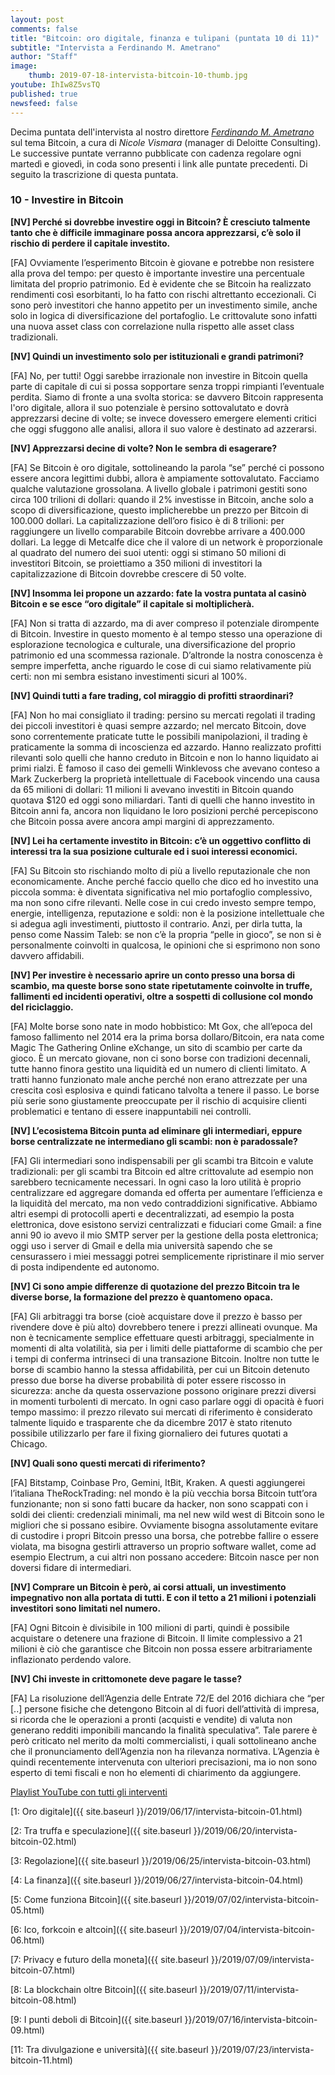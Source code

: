 ```yaml
---
layout: post
comments: false
title: "Bitcoin: oro digitale, finanza e tulipani (puntata 10 di 11)"
subtitle: "Intervista a Ferdinando M. Ametrano"
author: "Staff"
image:
    thumb: 2019-07-18-intervista-bitcoin-10-thumb.jpg
youtube: IhIw8Z5vsTQ
published: true
newsfeed: false
---
```


Decima puntata dell'intervista al nostro direttore
[*Ferdinando M. Ametrano*](https://www.ametrano.net)
sul tema Bitcoin,
a cura di *Nicole Vismara* (manager di Deloitte Consulting).
Le successive puntate verranno pubblicate con cadenza regolare
ogni martedì e giovedì, in coda sono presenti i link alle puntate precedenti.
Di seguito la trascrizione di questa puntata.

### 10 - Investire in Bitcoin

**[NV] Perché si dovrebbe investire oggi in Bitcoin? È cresciuto talmente tanto che è difficile immaginare possa ancora apprezzarsi, c’è solo il rischio di perdere il capitale investito.**

[FA] Ovviamente l’esperimento Bitcoin è giovane e potrebbe non resistere alla prova del tempo: per questo è importante investire una percentuale limitata del proprio patrimonio. Ed è evidente che se Bitcoin ha realizzato rendimenti così esorbitanti, lo ha fatto con rischi altrettanto eccezionali. Ci sono però investitori che hanno appetito per un investimento simile, anche solo in logica di diversificazione del portafoglio. Le crittovalute sono infatti una nuova asset class con correlazione nulla rispetto alle asset class tradizionali.

**[NV] Quindi un investimento solo per istituzionali e grandi patrimoni?**

[FA] No, per tutti! Oggi sarebbe irrazionale non investire in Bitcoin quella parte di capitale di cui si possa sopportare senza troppi rimpianti l’eventuale perdita. Siamo di fronte a una svolta storica: se davvero Bitcoin rappresenta l'oro digitale, allora il suo potenziale è persino sottovalutato e dovrà apprezzarsi decine di volte; se invece dovessero emergere elementi critici che oggi sfuggono alle analisi, allora il suo valore è destinato ad azzerarsi.

**[NV] Apprezzarsi decine di volte? Non le sembra di esagerare?**

[FA] Se Bitcoin è oro digitale, sottolineando la parola “se” perché ci possono essere ancora legittimi dubbi, allora è ampiamente sottovalutato. Facciamo qualche valutazione grossolana. A livello globale i patrimoni gestiti sono circa 100 trilioni di dollari: quando il 2% investisse in Bitcoin, anche solo a scopo di diversificazione, questo implicherebbe un prezzo per Bitcoin di 100.000 dollari. La capitalizzazione dell’oro fisico è di 8 trilioni: per raggiungere un livello comparabile Bitcoin dovrebbe arrivare a 400.000 dollari. La legge di Metcalfe dice che il valore di un network è proporzionale al quadrato del numero dei suoi utenti: oggi si stimano 50 milioni di investitori Bitcoin, se proiettiamo a 350 milioni di investitori la capitalizzazione di Bitcoin dovrebbe crescere di 50 volte.

**[NV] Insomma lei propone un azzardo: fate la vostra puntata al casinò Bitcoin e se esce “oro digitale” il capitale si moltiplicherà.**

[FA] Non si tratta di azzardo, ma di aver compreso il potenziale dirompente di Bitcoin. Investire in questo momento è al tempo stesso una operazione di esplorazione tecnologica e culturale, una diversificazione del proprio patrimonio ed una scommessa razionale. D’altronde la nostra conoscenza è sempre imperfetta, anche riguardo le cose di cui siamo relativamente più certi: non mi sembra esistano investimenti sicuri al 100%.

**[NV] Quindi tutti a fare trading, col miraggio di profitti straordinari?**

[FA] Non ho mai consigliato il trading: persino su mercati regolati il trading dei piccoli investitori è quasi sempre azzardo; nel mercato Bitcoin, dove sono correntemente praticate tutte le possibili manipolazioni, il trading è praticamente la somma di incoscienza ed azzardo. Hanno realizzato profitti rilevanti solo quelli che hanno creduto in Bitcoin e non lo hanno liquidato ai primi rialzi. È famoso il caso dei gemelli Winklevoss che avevano conteso a Mark Zuckerberg la proprietà intellettuale di Facebook vincendo una causa da 65 milioni di dollari: 11 milioni li avevano investiti in Bitcoin quando quotava $120 ed oggi sono miliardari. Tanti di quelli che hanno investito in Bitcoin anni fa, ancora non liquidano le loro posizioni perché percepiscono che Bitcoin possa avere ancora ampi margini di apprezzamento.

**[NV] Lei ha certamente investito in Bitcoin: c’è un oggettivo conflitto di interessi tra la sua posizione culturale ed i suoi interessi economici.**

[FA] Su Bitcoin sto rischiando molto di più a livello reputazionale che non economicamente. Anche perché faccio quello che dico ed ho investito una piccola somma: è diventata significativa nel mio portafoglio complessivo, ma non sono cifre rilevanti. Nelle cose in cui credo investo sempre tempo, energie, intelligenza, reputazione e soldi: non è la posizione intellettuale che si adegua agli investimenti, piuttosto il contrario. Anzi, per dirla tutta, la penso come Nassim Taleb: se non c’è la propria “pelle in gioco”, se non si è personalmente coinvolti in qualcosa, le opinioni che si esprimono non sono davvero affidabili.

**[NV] Per investire è necessario aprire un conto presso una borsa di scambio, ma queste borse sono state ripetutamente coinvolte in truffe, fallimenti ed incidenti operativi, oltre a sospetti di collusione col mondo del riciclaggio.**

[FA] Molte borse sono nate in modo hobbistico: Mt Gox, che all’epoca del famoso fallimento nel 2014 era la prima borsa dollaro/Bitcoin, era nata come Magic The Gathering Online eXchange, un sito di scambio per carte da gioco. È un mercato giovane, non ci sono borse con tradizioni decennali, tutte hanno finora gestito una liquidità ed un numero di clienti limitato. A tratti hanno funzionato male anche perché non erano attrezzate per una crescita così esplosiva e quindi faticano talvolta a tenere il passo. Le borse più serie sono giustamente preoccupate per il rischio di acquisire clienti problematici e tentano di essere inappuntabili nei controlli.

**[NV] L’ecosistema Bitcoin punta ad eliminare gli intermediari, eppure borse centralizzate ne intermediano gli scambi: non è paradossale?**

[FA] Gli intermediari sono indispensabili per gli scambi tra Bitcoin e valute tradizionali: per gli scambi tra Bitcoin ed altre crittovalute ad esempio non sarebbero tecnicamente necessari. In ogni caso la loro utilità è proprio centralizzare ed aggregare domanda ed offerta per aumentare l’efficienza e la liquidità del mercato, ma non vedo contraddizioni significative. Abbiamo altri esempi di protocolli aperti e decentralizzati, ad esempio la posta elettronica, dove esistono servizi centralizzati e fiduciari come Gmail: a fine anni 90 io avevo il mio SMTP server per la gestione della posta elettronica; oggi uso i server di Gmail e della mia università sapendo che se censurassero i miei messaggi potrei semplicemente ripristinare il mio server di posta indipendente ed autonomo.

**[NV] Ci sono ampie differenze di quotazione del prezzo Bitcoin tra le diverse borse, la formazione del prezzo è quantomeno opaca.**

[FA] Gli arbitraggi tra borse (cioè acquistare dove il prezzo è basso per rivendere dove è più alto) dovrebbero tenere i prezzi allineati ovunque. Ma non è tecnicamente semplice effettuare questi arbitraggi, specialmente in momenti di alta volatilità, sia per i limiti delle piattaforme di scambio che per i tempi di conferma intrinseci di una transazione Bitcoin. Inoltre non tutte le borse di scambio hanno la stessa affidabilità, per cui un Bitcoin detenuto presso due borse ha diverse probabilità di poter essere riscosso in sicurezza: anche da questa osservazione possono originare prezzi diversi in momenti turbolenti di mercato. In ogni caso parlare oggi di opacità è fuori tempo massimo: il prezzo rilevato sui mercati di riferimento è considerato talmente liquido e trasparente che da dicembre 2017 è stato ritenuto possibile utilizzarlo per fare il fixing giornaliero dei futures quotati a Chicago.

**[NV] Quali sono questi mercati di riferimento?**

[FA] Bitstamp, Coinbase Pro, Gemini, ItBit, Kraken. A questi aggiungerei l’italiana TheRockTrading: nel mondo è la più vecchia borsa Bitcoin tutt’ora funzionante; non si sono fatti bucare da hacker, non sono scappati con i soldi dei clienti: credenziali minimali, ma nel new wild west di Bitcoin sono le migliori che si possano esibire. Ovviamente bisogna assolutamente evitare di custodire i propri Bitcoin presso una borsa, che potrebbe fallire o essere violata, ma bisogna gestirli attraverso un proprio software wallet, come ad esempio Electrum, a cui altri non possano accedere: Bitcoin nasce per non doversi fidare di intermediari.

**[NV] Comprare un Bitcoin è però, ai corsi attuali, un investimento impegnativo non alla portata di tutti. E con il tetto a 21 milioni i potenziali investitori sono limitati nel numero.**

[FA] Ogni Bitcoin è divisibile in 100 milioni di parti, quindi è possibile acquistare o detenere una frazione di Bitcoin. Il limite complessivo a 21 milioni è ciò che garantisce che Bitcoin non possa essere arbitrariamente inflazionato perdendo valore.

**[NV] Chi investe in crittomonete deve pagare le tasse?**

[FA] La risoluzione dell’Agenzia delle Entrate 72/E del 2016 dichiara che “per [..] persone fisiche che detengono Bitcoin al di fuori dell’attività di impresa, si ricorda che le operazioni a pronti (acquisti e vendite) di valuta non generano redditi imponibili mancando la finalità speculativa”. Tale parere è però criticato nel merito da molti commercialisti, i quali sottolineano anche che il pronunciamento dell’Agenzia non ha rilevanza normativa. L’Agenzia è quindi recentemente intervenuta con ulteriori precisazioni, ma io non sono esperto di temi fiscali e non ho elementi di chiarimento da aggiungere.


[Playlist YouTube con tutti gli interventi](https://www.youtube.com/playlist?list=PLTLa2tRY91LKw5CrWIFFeIws08Sr7q-jC)

[1: Oro digitale]({{ site.baseurl }}/2019/06/17/intervista-bitcoin-01.html)

[2: Tra truffa e speculazione]({{ site.baseurl }}/2019/06/20/intervista-bitcoin-02.html)

[3: Regolazione]({{ site.baseurl }}/2019/06/25/intervista-bitcoin-03.html)

[4: La finanza]({{ site.baseurl }}/2019/06/27/intervista-bitcoin-04.html)

[5: Come funziona Bitcoin]({{ site.baseurl }}/2019/07/02/intervista-bitcoin-05.html)

[6: Ico, forkcoin e altcoin]({{ site.baseurl }}/2019/07/04/intervista-bitcoin-06.html)

[7: Privacy e futuro della moneta]({{ site.baseurl }}/2019/07/09/intervista-bitcoin-07.html)

[8: La blockchain oltre Bitcoin]({{ site.baseurl }}/2019/07/11/intervista-bitcoin-08.html)

[9: I punti deboli di Bitcoin]({{ site.baseurl }}/2019/07/16/intervista-bitcoin-09.html)

[11: Tra divulgazione e università]({{ site.baseurl }}/2019/07/23/intervista-bitcoin-11.html)